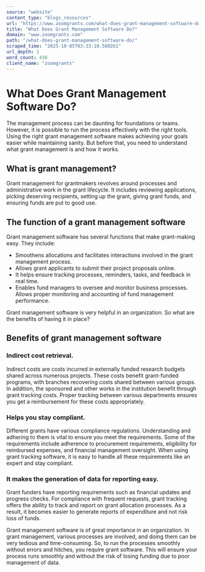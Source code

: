 ```yaml
---
source: "website"
content_type: "blogs_resources"
url: "https://www.zoomgrants.com/what-does-grant-management-software-do/"
title: "What Does Grant Management Software Do?"
domain: "www.zoomgrants.com"
path: "/what-does-grant-management-software-do/"
scraped_time: "2025-10-05T03:33:10.580261"
url_depth: 1
word_count: 436
client_name: "zoomgrants"
---
```


# What Does Grant Management Software Do?

The management process can be daunting for foundations or teams. However, it is possible to run the process effectively with the right tools. Using the right grant management software makes achieving your goals easier while maintaining sanity. But before that, you need to understand what grant management is and how it works.

## What is grant management?

Grant management for grantmakers revolves around processes and administrative work in the grant lifecycle. It includes reviewing applications, picking deserving recipients, setting up the grant, giving grant funds, and ensuring funds are put to good use.

## The function of a grant management software

Grant management software has several functions that make grant-making easy. They include:

* Smoothens allocations and facilitates interactions involved in the grant management process.
* Allows grant applicants to submit their project proposals online.
* It helps ensure tracking processes, reminders, tasks, and feedback in real time.
* Enables fund managers to oversee and monitor business processes. Allows proper monitoring and accounting of fund management performance.

Grant management software is very helpful in an organization. So what are the benefits of having it in place?

## Benefits of grant management software

### Indirect cost retrieval.

Indirect costs are costs incurred in externally funded research budgets shared across numerous projects. These costs benefit grant-funded programs, with branches recovering costs shared between various groups. In addition, the sponsored and other works in the institution benefit through grant tracking costs. Proper tracking between various departments ensures you get a reimbursement for these costs appropriately.

### Helps you stay compliant.

Different grants have various compliance regulations. Understanding and adhering to them is vital to ensure you meet the requirements. Some of the requirements include adherence to procurement requirements, eligibility for reimbursed expenses, and financial management oversight. When using grant tracking software, it is easy to handle all these requirements like an expert and stay compliant.

### It makes the generation of data for reporting easy.

Grant funders have reporting requirements such as financial updates and progress checks. For compliance with frequent requests, grant tracking offers the ability to track and report on grant allocation processes. As a result, it becomes easier to generate reports of expenditure and not risk loss of funds.

Grant management software is of great importance in an organization. In grant management, various processes are involved, and doing them can be very tedious and time-consuming. So, to run the processes smoothly without errors and hitches, you require grant software. This will ensure your process runs smoothly and without the risk of losing funding due to poor management of data.